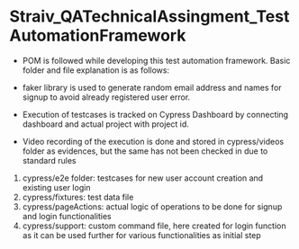 # Straiv_QATechnicalAssingment_TestAutomationFramework
* POM is followed while developing this test automation framework. Basic folder and file explanation is as follows:
* faker library is used to generate random email address and names for signup to avoid already registered user error.

* Execution of testcases is tracked on Cypress Dashboard by connecting dashboard and actual project with project id.
* Video recording of the execution is done and stored in cypress/videos folder as evidences, but the same has not been checked in due to standard rules
  
1. cypress/e2e folder: testcases for new user account creation and existing user login
2. cypress/fixtures: test data file
3. cypress/pageActions: actual logic of operations to be done for signup and login functionalities
4. cypress/support: custom command file, here created for login function as it can be used further for various functionalities as initial step

